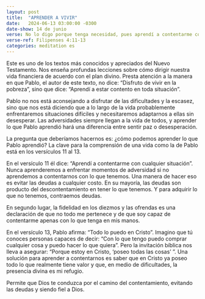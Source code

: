 ```yaml
---
layout: post
title:  "APRENDER A VIVIR"
date:   2024-06-13 03:00:00 -0300
date-show: 14 de junio
verse: No lo digo porque tenga necesidad, pues aprendí a contentarme con cualquier situación. Sé vivir en pobreza y en abundancia; aprendí a estar contento en toda situación, bien alimentado o con hambre, en abundancia o en necesidad. Todo lo puedo en Cristo que me fortalece.
verse-ref: Filipenses 4:11-13
categories: meditation es
---
```


Este es uno de los textos más conocidos y apreciados del Nuevo Testamento. Nos enseña profundas lecciones sobre cómo dirigir nuestra vida financiera de acuerdo con el plan divino. Presta atención a la manera en que Pablo, el autor de este texto, no dice: “Disfruto de vivir en la pobreza”, sino que dice: “Aprendí a estar contento en toda situación”.

Pablo no nos está aconsejando a disfrutar de las dificultades y la escasez, sino que nos está diciendo que a lo largo de la vida probablemente enfrentaremos situaciones difíciles y necesitaremos adaptarnos a ellas sin desesperar. Las adversidades siempre llegan a la vida de todos, y aprender lo que Pablo aprendió hará una diferencia entre sentir paz o desesperación.

La pregunta que deberíamos hacernos es: ¿cómo podemos aprender lo que Pablo aprendió? La clave para la comprensión de una vida como la de Pablo está en los versículos 11 al 13.

En el versículo 11 él dice: “Aprendí a contentarme con cualquier situación”. Nunca aprenderemos a enfrentar momentos de adversidad si no aprendemos a contentarnos con lo que tenemos. Una manera de hacer eso es evitar las deudas a cualquier costo. En su mayoría, las deudas son producto del descontentamiento en tener lo que tenemos. Y para adquirir lo que no tenemos, contraemos deudas.

En segundo lugar, la fidelidad en los diezmos y las ofrendas es una declaración de que no todo me pertenece y de que soy capaz de contentarme apenas con lo que tenga en mis manos.

En el versículo 13, Pablo afirma: “Todo lo puedo en Cristo”. Imagino que tú conoces personas capaces de decir: “Con lo que tengo puedo comprar cualquier cosa y puedo hacer lo que quiera”. Pero la invitación bíblica nos lleva a asegurar: “Porque estoy en Cristo, ‘poseo todas las cosas’ ”. Una solución para aprender a contentarnos es saber que en Cristo ya poseo todo lo que realmente tiene valor y que, en medio de dificultades, la presencia divina es mi refugio.

Permite que Dios te conduzca por el camino del contentamiento, evitando las deudas y siendo fiel a Dios.

